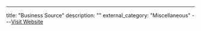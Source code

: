 ---
title: "Business Source"
description: ""
external_category: "Miscellaneous"
---[Visit Website](https://www.ebscohost.com/academic/business-source-complete)

